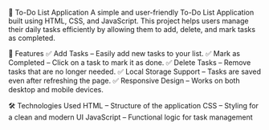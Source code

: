 📝 To-Do List Application
A simple and user-friendly To-Do List Application built using HTML, CSS, and JavaScript. This project helps users manage their daily tasks efficiently by allowing them to add, delete, and mark tasks as completed.

🚀 Features
✅ Add Tasks – Easily add new tasks to your list.
✅ Mark as Completed – Click on a task to mark it as done.
✅ Delete Tasks – Remove tasks that are no longer needed.
✅ Local Storage Support – Tasks are saved even after refreshing the page.
✅ Responsive Design – Works on both desktop and mobile devices.

🛠️ Technologies Used
HTML – Structure of the application
CSS – Styling for a clean and modern UI
JavaScript – Functional logic for task management

